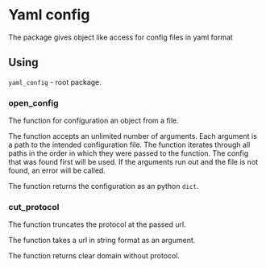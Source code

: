# Yaml config

The package gives object like access for config files in yaml format

## Using

`yaml_config` - root package.

### open_config

The function for configuration an object from a file.

The function accepts an unlimited number of arguments. Each argument is a path to the intended configuration file.
The function iterates through all paths in the order in which they were passed to the function. The config that was found first will be used. If the arguments run out and the file is not found, an error will be called.

The function returns the configuration as an python `dict`.

### cut_protocol

The function truncates the protocol at the passed url.

The function takes a url in string format as an argument.

The function returns clear domain without protocol.
